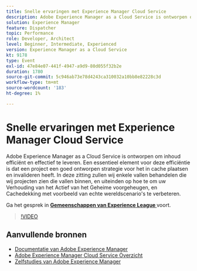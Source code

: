 ```yaml
---
title: Snelle ervaringen met Experience Manager Cloud Service
description: Adobe Experience Manager as a Cloud Service is ontworpen om inhoud efficiënt en effectief te leveren. Een essentieel element voor deze efficiëntie is dat een project een goed ontworpen strategie voor het in cache plaatsen en invalideren heeft. In deze zitting zullen wij enkele vallen behandelen die wij projecten zien die vallen binnen, en uiteinden op hoe te om uw Verhouding van het Actief van het Geheime voorgeheugen, en Cachedekking met voorbeeld van echte wereldscenario's te verbeteren.
solution: Experience Manager
feature: Dispatcher
topic: Performance
role: Developer, Architect
level: Beginner, Intermediate, Experienced
version: Experience Manager as a Cloud Service
kt: 9178
type: Event
exl-id: 47e84e07-441f-4947-a9d9-80d055f32b2e
duration: 1780
source-git-commit: 5c946ab73e78d4243ca310032a10bb8e82228c3d
workflow-type: tm+mt
source-wordcount: '183'
ht-degree: 1%

---
```


# Snelle ervaringen met Experience Manager Cloud Service

Adobe Experience Manager as a Cloud Service is ontworpen om inhoud efficiënt en effectief te leveren. Een essentieel element voor deze efficiëntie is dat een project een goed ontworpen strategie voor het in cache plaatsen en invalideren heeft. In deze zitting zullen wij enkele vallen behandelen die wij projecten zien die vallen binnen, en uiteinden op hoe te om uw Verhouding van het Actief van het Geheime voorgeheugen, en Cachedekking met voorbeeld van echte wereldscenario&#39;s te verbeteren.

Ga het gesprek in **[Gemeenschappen van Experience League ](https://adobe.ly/3CUkzoB)** voort.

>[!VIDEO](https://video.tv.adobe.com/v/337846/?quality=12&learn=on&hidetitle=true)

## Aanvullende bronnen

- [ Documentatie van Adobe Experience Manager ](https://experienceleague.adobe.com/docs/experience-manager-cloud-service.html?lang=nl-NL)
- [ Adobe Experience Manager Cloud Service Overzicht ](https://experienceleague.adobe.com/docs/experience-manager-cloud-service/overview/home.html?lang=nl-NL)
- [ Zelfstudies van Adobe Experience Manager ](https://experienceleague.adobe.com/docs/experience-manager-tutorials.html?lang=nl-NL)
